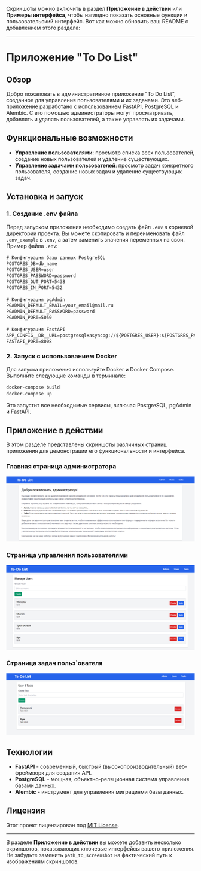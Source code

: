 Скриншоты можно включить в раздел **Приложение в действии** или **Примеры интерфейса**, чтобы наглядно показать основные функции и пользовательский интерфейс. Вот как можно обновить ваш README с добавлением этого раздела:

---

# Приложение "To Do List"

## Обзор

Добро пожаловать в административное приложение "To Do List", созданное для управления пользователями и их задачами. Это веб-приложение разработано с использованием FastAPI, PostgreSQL и Alembic. С его помощью администраторы могут просматривать, добавлять и удалять пользователей, а также управлять их задачами.

## Функциональные возможности

- **Управление пользователями**: просмотр списка всех пользователей, создание новых пользователей и удаление существующих.
- **Управление задачами пользователей**: просмотр задач конкретного пользователя, создание новых задач и удаление существующих задач.

## Установка и запуск

### 1. Создание .env файла

Перед запуском приложения необходимо создать файл `.env` в корневой директории проекта. Вы можете скопировать и переименовать файл `.env_example` в `.env`, а затем заменить значения переменных на свои. Пример файла `.env`:

```plaintext
# Конфигурация базы данных PostgreSQL
POSTGRES_DB=db_name
POSTGRES_USER=user
POSTGRES_PASSWORD=password
POSTGRES_OUT_PORT=5438
POSTGRES_IN_PORT=5432

# Конфигурация pgAdmin
PGADMIN_DEFAULT_EMAIL=your_email@mail.ru
PGADMIN_DEFAULT_PASSWORD=password
PGADMIN_PORT=5050

# Конфигурация FastAPI
APP_CONFIG__DB__URL=postgresql+asyncpg://${POSTGRES_USER}:${POSTGRES_PASSWORD}@pg_db:${POSTGRES_IN_PORT}/${POSTGRES_DB}
FASTAPI_PORT=8008
```

### 2. Запуск с использованием Docker

Для запуска приложения используйте Docker и Docker Compose. Выполните следующие команды в терминале:

```bash
docker-compose build
docker-compose up
```

Это запустит все необходимые сервисы, включая PostgreSQL, pgAdmin и FastAPI.

## Приложение в действии

В этом разделе представлены скриншоты различных страниц приложения для демонстрации его функциональности и интерфейса.

### Главная страница администратора
![Скриншот главной страницы администратора](assets/img.png)

### Страница управления пользователями
![Скриншот страницы с пользователями](assets/img_1.png)

### Страница задач польз`ователя
![Скриншот страницы задач пользователя](assets/img_2.png)

## Технологии

- **FastAPI** - современный, быстрый (высокопроизводительный) веб-фреймворк для создания API.
- **PostgreSQL** - мощная, объектно-реляционная система управления базами данных.
- **Alembic** - инструмент для управления миграциями базы данных.

## Лицензия

Этот проект лицензирован под [MIT License](LICENSE).

---

В разделе **Приложение в действии** вы можете добавить несколько скриншотов, показывающих ключевые интерфейсы вашего приложения. Не забудьте заменить `path_to_screenshot` на фактический путь к изображениям скриншотов.